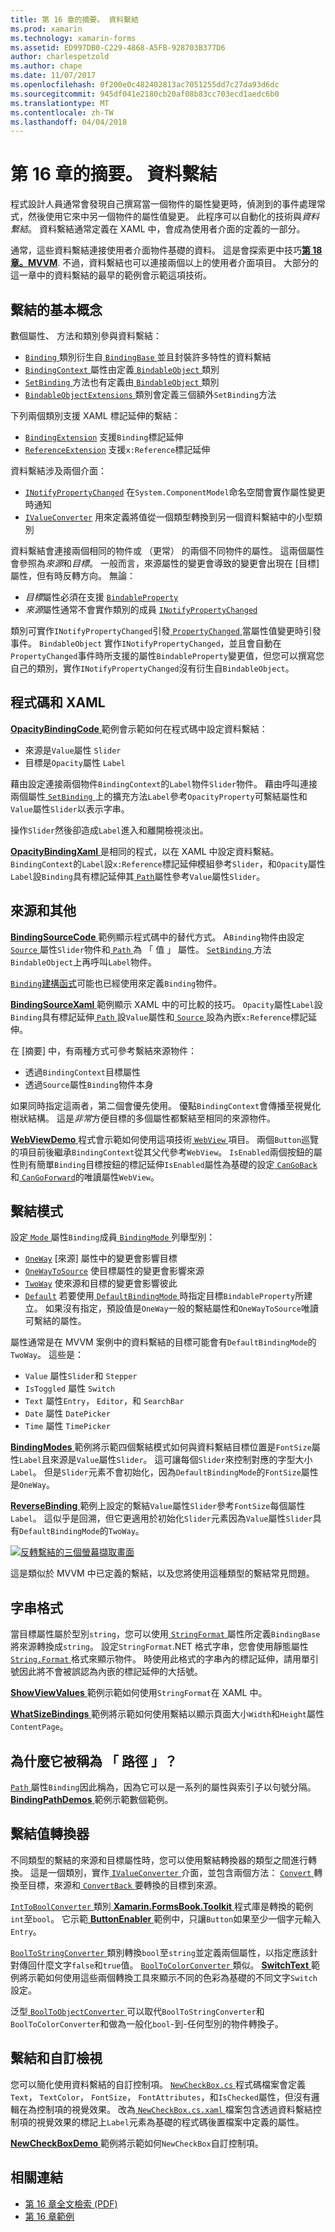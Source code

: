 ```yaml
---
title: 第 16 章的摘要。 資料繫結
ms.prod: xamarin
ms.technology: xamarin-forms
ms.assetid: ED997DB0-C229-4868-A5FB-928703B377D6
author: charlespetzold
ms.author: chape
ms.date: 11/07/2017
ms.openlocfilehash: 0f200e0c482402813ac7051255dd7c27da93d6dc
ms.sourcegitcommit: 945df041e2180cb20af08b83cc703ecd1aedc6b0
ms.translationtype: MT
ms.contentlocale: zh-TW
ms.lasthandoff: 04/04/2018
---
```

# <a name="summary-of-chapter-16-data-binding"></a>第 16 章的摘要。 資料繫結

程式設計人員通常會發現自己撰寫當一個物件的屬性變更時，偵測到的事件處理常式，然後使用它來中另一個物件的屬性值變更。 此程序可以自動化的技術與*資料繫結*。 資料繫結通常定義在 XAML 中，會成為使用者介面的定義的一部分。

通常，這些資料繫結連接使用者介面物件基礎的資料。 這是會探索更中技巧[**第 18 章。MVVM**](chapter18.md). 不過，資料繫結也可以連接兩個以上的使用者介面項目。 大部分的這一章中的資料繫結的最早的範例會示範這項技術。

## <a name="binding-basics"></a>繫結的基本概念

數個屬性、 方法和類別參與資料繫結：

- [ `Binding` ](https://developer.xamarin.com/api/type/Xamarin.Forms.Binding/)類別衍生自[ `BindingBase` ](https://developer.xamarin.com/api/type/Xamarin.Forms.BindingBase/)並且封裝許多特性的資料繫結
- [ `BindingContext` ](https://developer.xamarin.com/api/property/Xamarin.Forms.BindableObject.BindingContext/)屬性由定義[ `BindableObject` ](https://developer.xamarin.com/api/type/Xamarin.Forms.BindableObject/)類別
- [ `SetBinding` ](https://developer.xamarin.com/api/member/Xamarin.Forms.BindableObject.SetBinding/p/Xamarin.Forms.BindableProperty/Xamarin.Forms.BindingBase/)方法也有定義由[ `BindableObject` ](https://developer.xamarin.com/api/type/Xamarin.Forms.BindableObject/)類別
- [ `BindableObjectExtensions` ](https://developer.xamarin.com/api/type/Xamarin.Forms.BindableObjectExtensions/)類別會定義三個額外`SetBinding`方法

下列兩個類別支援 XAML 標記延伸的繫結：

- [`BindingExtension`](https://developer.xamarin.com/api/type/Xamarin.Forms.Xaml.BindingExtension/) 支援`Binding`標記延伸
- [`ReferenceExtension`](https://developer.xamarin.com/api/type/Xamarin.Forms.Xaml.ReferenceExtension/) 支援`x:Reference`標記延伸

資料繫結涉及兩個介面：

- [`INotifyPropertyChanged`](https://developer.xamarin.com/api/type/System.ComponentModel.INotifyPropertyChanged/) 在`System.ComponentModel`命名空間會實作屬性變更時通知
- [`IValueConverter`](https://developer.xamarin.com/api/type/Xamarin.Forms.IValueConverter/) 用來定義將值從一個類型轉換到另一個資料繫結中的小型類別

資料繫結會連接兩個相同的物件或 （更常） 的兩個不同物件的屬性。 這兩個屬性會參照為*來源*和*目標*。 一般而言，來源屬性的變更會導致的變更會出現在 [目標] 屬性，但有時反轉方向。 無論：

- *目標*屬性必須在支援 [`BindableProperty`](https://developer.xamarin.com/api/type/Xamarin.Forms.BindableProperty/)
- *來源*屬性通常不會實作類別的成員 [`INotifyPropertyChanged`](https://developer.xamarin.com/api/type/System.ComponentModel.INotifyPropertyChanged/)

類別可實作`INotifyPropertyChanged`引發[ `PropertyChanged` ](https://developer.xamarin.com/api/event/System.ComponentModel.INotifyPropertyChanged.PropertyChanged/)當屬性值變更時引發事件。 `BindableObject` 實作`INotifyPropertyChanged`，並且會自動在`PropertyChanged`事件時所支援的屬性`BindableProperty`變更值，但您可以撰寫您自己的類別，實作`INotifyPropertyChanged`沒有衍生自`BindableObject`。

## <a name="code-and-xaml"></a>程式碼和 XAML

[ **OpacityBindingCode** ](https://github.com/xamarin/xamarin-forms-book-samples/tree/master/Chapter16/OpacityBindingCode)範例會示範如何在程式碼中設定資料繫結：

- 來源是`Value`屬性 `Slider`
- 目標是`Opacity`屬性 `Label`

藉由設定連接兩個物件`BindingContext`的`Label`物件`Slider`物件。 藉由呼叫連接兩個屬性[ `SetBinding` ](https://developer.xamarin.com/api/member/Xamarin.Forms.BindableObjectExtensions.SetBinding/p/Xamarin.Forms.BindableObject/Xamarin.Forms.BindableProperty/System.String/)上的擴充方法`Label`參考`OpacityProperty`可繫結屬性和`Value`屬性`Slider`以表示字串。

操作`Slider`然後卻造成`Label`進入和離開檢視淡出。

[ **OpacityBindingXaml** ](https://github.com/xamarin/xamarin-forms-book-samples/tree/master/Chapter16/OpacityBindingXaml)是相同的程式，以在 XAML 中設定資料繫結。 `BindingContext`的`Label`設`x:Reference`標記延伸模組參考`Slider`，和`Opacity`屬性`Label`設`Binding`具有標記延伸其[ `Path`](https://developer.xamarin.com/api/property/Xamarin.Forms.Binding.Path/)屬性參考`Value`屬性`Slider`。

## <a name="source-and-bindingcontext"></a>來源和其他

[ **BindingSourceCode** ](https://github.com/xamarin/xamarin-forms-book-samples/tree/master/Chapter16/BindingSourceCode)範例顯示程式碼中的替代方式。 A`Binding`物件由設定[ `Source` ](https://developer.xamarin.com/api/property/Xamarin.Forms.Binding.Source/)屬性`Slider`物件和[ `Path` ](https://developer.xamarin.com/api/property/Xamarin.Forms.Binding.Path/)為 「 值 」 屬性。 [ `SetBinding` ](https://developer.xamarin.com/api/member/Xamarin.Forms.BindableObject.SetBinding/p/Xamarin.Forms.BindableProperty/Xamarin.Forms.BindingBase/)方法`BindableObject`上再呼叫`Label`物件。

[ `Binding`建構函式](https://developer.xamarin.com/api/constructor/Xamarin.Forms.Binding.Binding/p/System.String/Xamarin.Forms.BindingMode/Xamarin.Forms.IValueConverter/System.Object/System.String/System.Object/)可能也已經使用來定義`Binding`物件。

[ **BindingSourceXaml** ](https://github.com/xamarin/xamarin-forms-book-samples/tree/master/Chapter16/BindingSourceXaml)範例顯示 XAML 中的可比較的技巧。 `Opacity`屬性`Label`設`Binding`具有標記延伸[ `Path` ](https://developer.xamarin.com/api/property/Xamarin.Forms.Binding.Path/)設`Value`屬性和[ `Source` ](https://developer.xamarin.com/api/property/Xamarin.Forms.Binding.Source/)設為內嵌`x:Reference`標記延伸。

在 [摘要] 中，有兩種方式可參考繫結來源物件：

- 透過`BindingContext`目標屬性
- 透過`Source`屬性`Binding`物件本身

如果同時指定這兩者，第二個會優先使用。 優點`BindingContext`會傳播至視覺化樹狀結構。 這是*非常*方便目標的多個屬性都繫結至相同的來源物件。

[ **WebViewDemo** ](https://github.com/xamarin/xamarin-forms-book-samples/tree/master/Chapter16/WebViewDemo)程式會示範如何使用這項技術[ `WebView` ](https://developer.xamarin.com/api/type/Xamarin.Forms.WebView/)項目。 兩個`Button`巡覽的項目前後繼承`BindingContext`從其父代參考`WebView`。 `IsEnabled`兩個按鈕的屬性則有簡單`Binding`目標按鈕的標記延伸`IsEnabled`屬性為基礎的設定[ `CanGoBack` ](https://developer.xamarin.com/api/property/Xamarin.Forms.WebView.CanGoBack/)和[ `CanGoForward`](https://developer.xamarin.com/api/property/Xamarin.Forms.WebView.CanGoForward/)的唯讀屬性`WebView`。

## <a name="the-binding-mode"></a>繫結模式

設定[ `Mode` ](https://developer.xamarin.com/api/property/Xamarin.Forms.BindingBase.Mode/)屬性`Binding`成員[ `BindingMode` ](https://developer.xamarin.com/api/type/Xamarin.Forms.BindingMode/)列舉型別：

- [`OneWay`](https://developer.xamarin.com/api/field/Xamarin.Forms.BindingMode.OneWay/) [來源] 屬性中的變更會影響目標
- [`OneWayToSource`](https://developer.xamarin.com/api/field/Xamarin.Forms.BindingMode.OneWayToSource/) 使目標屬性的變更會影響來源
- [`TwoWay`](https://developer.xamarin.com/api/field/Xamarin.Forms.BindingMode.TwoWay/) 使來源和目標的變更會影響彼此
- [`Default`](https://developer.xamarin.com/api/field/Xamarin.Forms.BindingMode.Default/) 若要使用[ `DefaultBindingMode` ](https://developer.xamarin.com/api/property/Xamarin.Forms.BindableProperty.DefaultBindingMode/)時指定目標`BindableProperty`所建立。 如果沒有指定，預設值是`OneWay`一般的繫結屬性和`OneWayToSource`唯讀可繫結的屬性。

屬性通常是在 MVVM 案例中的資料繫結的目標可能會有`DefaultBindingMode`的`TwoWay`。 這些是：

- `Value` 屬性`Slider`和 `Stepper`
- `IsToggled` 屬性 `Switch`
- `Text` 屬性`Entry`， `Editor`，和 `SearchBar`
- `Date` 屬性 `DatePicker`
- `Time` 屬性 `TimePicker`

[ **BindingModes** ](https://github.com/xamarin/xamarin-forms-book-samples/tree/master/Chapter16/BindingModes)範例將示範四個繫結模式如何與資料繫結目標位置是`FontSize`屬性`Label`且來源是`Value`屬性`Slider`。 這可讓每個`Slider`來控制對應的字型大小`Label`。 但是`Slider`元素不會初始化，因為`DefaultBindingMode`的`FontSize`屬性是`OneWay`。

[ **ReverseBinding** ](https://github.com/xamarin/xamarin-forms-book-samples/tree/master/Chapter16/ReverseBinding)範例上設定的繫結`Value`屬性`Slider`參考`FontSize`每個屬性`Label`。 這似乎是回溯，但它更適用於初始化`Slider`元素因為`Value`屬性`Slider`具有`DefaultBindingMode`的`TwoWay`。

[![反轉繫結的三個螢幕擷取畫面](images/ch16fg06-small.png "反向繫結")](images/ch16fg06-large.png#lightbox "反向繫結")

這是類似於 MVVM 中已定義的繫結，以及您將使用這種類型的繫結常見問題。

## <a name="string-formatting"></a>字串格式

當目標屬性屬於型別`string`，您可以使用[ `StringFormat` ](https://developer.xamarin.com/api/property/Xamarin.Forms.BindingBase.StringFormat/)屬性所定義`BindingBase`將來源轉換成`string`。 設定`StringFormat`.NET 格式字串，您會使用靜態屬性[ `String.Format` ](https://developer.xamarin.com/api/member/System.String.Format/p/System.String/System.Object/)格式來顯示物件。 時使用此格式的字串內的標記延伸，請用單引號因此將不會被誤認為內嵌的標記延伸的大括號。

[ **ShowViewValues** ](https://github.com/xamarin/xamarin-forms-book-samples/tree/master/Chapter16/ShowViewValues)範例示範如何使用`StringFormat`在 XAML 中。

[ **WhatSizeBindings** ](https://github.com/xamarin/xamarin-forms-book-samples/tree/master/Chapter16/WhatSizeBindings)範例將示範如何使用繫結以顯示頁面大小`Width`和`Height`屬性`ContentPage`。

## <a name="why-is-it-called-path"></a>為什麼它被稱為 「 路徑 」？

[ `Path` ](https://developer.xamarin.com/api/property/Xamarin.Forms.Binding.Path/)屬性`Binding`因此稱為，因為它可以是一系列的屬性與索引子以句號分隔。 [ **BindingPathDemos** ](https://github.com/xamarin/xamarin-forms-book-samples/tree/master/Chapter16/BindingPathDemos)範例示範數個範例。

## <a name="binding-value-converters"></a>繫結值轉換器

不同類型的繫結的來源和目標屬性時，您可以使用繫結轉換器的類型之間進行轉換。 這是一個類別，實作[ `IValueConverter` ](https://developer.xamarin.com/api/type/Xamarin.Forms.IValueConverter/)介面，並包含兩個方法： [ `Convert` ](https://developer.xamarin.com/api/member/Xamarin.Forms.IValueConverter.Convert/p/System.Object/System.Type/System.Object/System.Globalization.CultureInfo/)轉換至目標，來源和[ `ConvertBack` ](https://developer.xamarin.com/api/member/Xamarin.Forms.IValueConverter.ConvertBack/p/System.Object/System.Type/System.Object/System.Globalization.CultureInfo/)要轉換的目標到來源。

[ `IntToBoolConverter` ](https://github.com/xamarin/xamarin-forms-book-samples/blob/master/Libraries/Xamarin.FormsBook.Toolkit/Xamarin.FormsBook.Toolkit/IntToBoolConverter.cs)類別[ **Xamarin.FormsBook.Toolkit** ](https://github.com/xamarin/xamarin-forms-book-samples/tree/master/Libraries/Xamarin.FormsBook.Toolkit)程式庫是轉換的範例`int`至`bool`。 它示範[ **ButtonEnabler** ](https://github.com/xamarin/xamarin-forms-book-samples/tree/master/Chapter16/ButtonEnabler)範例中，只讓`Button`如果至少一個字元輸入`Entry`。

[ `BoolToStringConverter` ](https://github.com/xamarin/xamarin-forms-book-samples/blob/master/Libraries/Xamarin.FormsBook.Toolkit/Xamarin.FormsBook.Toolkit/BoolToStringConverter.cs)類別轉換`bool`至`string`並定義兩個屬性，以指定應該針對傳回什麼文字`false`和`true`值。
[ `BoolToColorConverter` ](https://github.com/xamarin/xamarin-forms-book-samples/blob/master/Libraries/Xamarin.FormsBook.Toolkit/Xamarin.FormsBook.Toolkit/BoolToColorConverter.cs)類似。 [ **SwitchText** ](https://github.com/xamarin/xamarin-forms-book-samples/tree/master/Chapter16/SwitchText)範例將示範如何使用這些兩個轉換工具來顯示不同的色彩為基礎的不同文字`Switch`設定。

泛型[ `BoolToObjectConverter` ](https://github.com/xamarin/xamarin-forms-book-samples/blob/master/Libraries/Xamarin.FormsBook.Toolkit/Xamarin.FormsBook.Toolkit/BoolToObjectConverter.cs)可以取代`BoolToStringConverter`和`BoolToColorConverter`和做為一般化`bool`-到-任何型別的物件轉換子。

## <a name="bindings-and-custom-views"></a>繫結和自訂檢視

您可以簡化使用資料繫結的自訂控制項。 [ `NewCheckBox.cs` ](https://github.com/xamarin/xamarin-forms-book-samples/blob/master/Libraries/Xamarin.FormsBook.Toolkit/Xamarin.FormsBook.Toolkit/NewCheckBox.xaml.cs)程式碼檔案會定義`Text`， `TextColor`， `FontSize`， `FontAttributes`，和`IsChecked`屬性，但沒有邏輯在為控制項的視覺效果。
改為[ `NewCheckBox.cs.xaml` ](https://github.com/xamarin/xamarin-forms-book-samples/blob/master/Libraries/Xamarin.FormsBook.Toolkit/Xamarin.FormsBook.Toolkit/NewCheckBox.xaml)檔案包含透過資料繫結控制項的視覺效果的標記上`Label`元素為基礎的程式碼後置檔案中定義的屬性。

[ **NewCheckBoxDemo** ](https://github.com/xamarin/xamarin-forms-book-samples/tree/master/Chapter16/NewCheckBoxDemo)範例將示範如何`NewCheckBox`自訂控制項。



## <a name="related-links"></a>相關連結

- [第 16 章全文檢索 (PDF)](https://download.xamarin.com/developer/xamarin-forms-book/XamarinFormsBook-Ch16-Apr2016.pdf)
- [第 16 章範例](https://github.com/xamarin/xamarin-forms-book-samples/tree/master/Chapter16)

